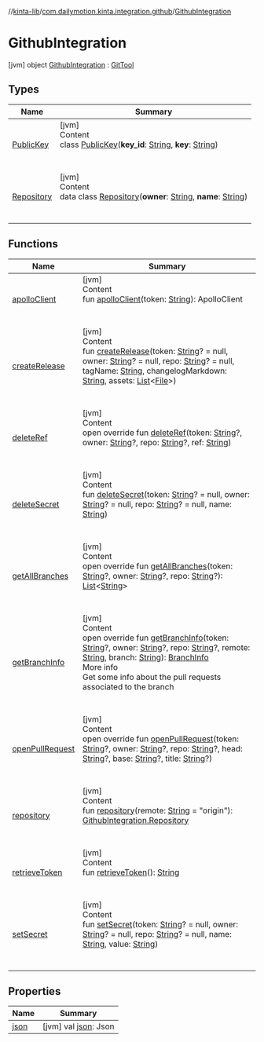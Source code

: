 //[kinta-lib](../../../index.md)/[com.dailymotion.kinta.integration.github](../index.md)/[GithubIntegration](index.md)



# GithubIntegration  
 [jvm] object [GithubIntegration](index.md) : [GitTool](../../com.dailymotion.kinta/-git-tool/index.md)   


## Types  
  
|  Name |  Summary | 
|---|---|
| <a name="com.dailymotion.kinta.integration.github/GithubIntegration.PublicKey///PointingToDeclaration/"></a>[PublicKey](-public-key/index.md)| <a name="com.dailymotion.kinta.integration.github/GithubIntegration.PublicKey///PointingToDeclaration/"></a>[jvm]  <br>Content  <br>class [PublicKey](-public-key/index.md)(**key_id**: [String](https://kotlinlang.org/api/latest/jvm/stdlib/kotlin/-string/index.html), **key**: [String](https://kotlinlang.org/api/latest/jvm/stdlib/kotlin/-string/index.html))  <br><br><br>|
| <a name="com.dailymotion.kinta.integration.github/GithubIntegration.Repository///PointingToDeclaration/"></a>[Repository](-repository/index.md)| <a name="com.dailymotion.kinta.integration.github/GithubIntegration.Repository///PointingToDeclaration/"></a>[jvm]  <br>Content  <br>data class [Repository](-repository/index.md)(**owner**: [String](https://kotlinlang.org/api/latest/jvm/stdlib/kotlin/-string/index.html), **name**: [String](https://kotlinlang.org/api/latest/jvm/stdlib/kotlin/-string/index.html))  <br><br><br>|


## Functions  
  
|  Name |  Summary | 
|---|---|
| <a name="com.dailymotion.kinta.integration.github/GithubIntegration/apolloClient/#kotlin.String/PointingToDeclaration/"></a>[apolloClient](apollo-client.md)| <a name="com.dailymotion.kinta.integration.github/GithubIntegration/apolloClient/#kotlin.String/PointingToDeclaration/"></a>[jvm]  <br>Content  <br>fun [apolloClient](apollo-client.md)(token: [String](https://kotlinlang.org/api/latest/jvm/stdlib/kotlin/-string/index.html)): ApolloClient  <br><br><br>|
| <a name="com.dailymotion.kinta.integration.github/GithubIntegration/createRelease/#kotlin.String?#kotlin.String?#kotlin.String?#kotlin.String#kotlin.String#kotlin.collections.List[java.io.File]/PointingToDeclaration/"></a>[createRelease](create-release.md)| <a name="com.dailymotion.kinta.integration.github/GithubIntegration/createRelease/#kotlin.String?#kotlin.String?#kotlin.String?#kotlin.String#kotlin.String#kotlin.collections.List[java.io.File]/PointingToDeclaration/"></a>[jvm]  <br>Content  <br>fun [createRelease](create-release.md)(token: [String](https://kotlinlang.org/api/latest/jvm/stdlib/kotlin/-string/index.html)? = null, owner: [String](https://kotlinlang.org/api/latest/jvm/stdlib/kotlin/-string/index.html)? = null, repo: [String](https://kotlinlang.org/api/latest/jvm/stdlib/kotlin/-string/index.html)? = null, tagName: [String](https://kotlinlang.org/api/latest/jvm/stdlib/kotlin/-string/index.html), changelogMarkdown: [String](https://kotlinlang.org/api/latest/jvm/stdlib/kotlin/-string/index.html), assets: [List](https://kotlinlang.org/api/latest/jvm/stdlib/kotlin.collections/-list/index.html)<[File](https://docs.oracle.com/javase/8/docs/api/java/io/File.html)>)  <br><br><br>|
| <a name="com.dailymotion.kinta.integration.github/GithubIntegration/deleteRef/#kotlin.String?#kotlin.String?#kotlin.String?#kotlin.String/PointingToDeclaration/"></a>[deleteRef](delete-ref.md)| <a name="com.dailymotion.kinta.integration.github/GithubIntegration/deleteRef/#kotlin.String?#kotlin.String?#kotlin.String?#kotlin.String/PointingToDeclaration/"></a>[jvm]  <br>Content  <br>open override fun [deleteRef](delete-ref.md)(token: [String](https://kotlinlang.org/api/latest/jvm/stdlib/kotlin/-string/index.html)?, owner: [String](https://kotlinlang.org/api/latest/jvm/stdlib/kotlin/-string/index.html)?, repo: [String](https://kotlinlang.org/api/latest/jvm/stdlib/kotlin/-string/index.html)?, ref: [String](https://kotlinlang.org/api/latest/jvm/stdlib/kotlin/-string/index.html))  <br><br><br>|
| <a name="com.dailymotion.kinta.integration.github/GithubIntegration/deleteSecret/#kotlin.String?#kotlin.String?#kotlin.String?#kotlin.String/PointingToDeclaration/"></a>[deleteSecret](delete-secret.md)| <a name="com.dailymotion.kinta.integration.github/GithubIntegration/deleteSecret/#kotlin.String?#kotlin.String?#kotlin.String?#kotlin.String/PointingToDeclaration/"></a>[jvm]  <br>Content  <br>fun [deleteSecret](delete-secret.md)(token: [String](https://kotlinlang.org/api/latest/jvm/stdlib/kotlin/-string/index.html)? = null, owner: [String](https://kotlinlang.org/api/latest/jvm/stdlib/kotlin/-string/index.html)? = null, repo: [String](https://kotlinlang.org/api/latest/jvm/stdlib/kotlin/-string/index.html)? = null, name: [String](https://kotlinlang.org/api/latest/jvm/stdlib/kotlin/-string/index.html))  <br><br><br>|
| <a name="com.dailymotion.kinta.integration.github/GithubIntegration/getAllBranches/#kotlin.String?#kotlin.String?#kotlin.String?/PointingToDeclaration/"></a>[getAllBranches](get-all-branches.md)| <a name="com.dailymotion.kinta.integration.github/GithubIntegration/getAllBranches/#kotlin.String?#kotlin.String?#kotlin.String?/PointingToDeclaration/"></a>[jvm]  <br>Content  <br>open override fun [getAllBranches](get-all-branches.md)(token: [String](https://kotlinlang.org/api/latest/jvm/stdlib/kotlin/-string/index.html)?, owner: [String](https://kotlinlang.org/api/latest/jvm/stdlib/kotlin/-string/index.html)?, repo: [String](https://kotlinlang.org/api/latest/jvm/stdlib/kotlin/-string/index.html)?): [List](https://kotlinlang.org/api/latest/jvm/stdlib/kotlin.collections/-list/index.html)<[String](https://kotlinlang.org/api/latest/jvm/stdlib/kotlin/-string/index.html)>  <br><br><br>|
| <a name="com.dailymotion.kinta.integration.github/GithubIntegration/getBranchInfo/#kotlin.String?#kotlin.String?#kotlin.String?#kotlin.String#kotlin.String/PointingToDeclaration/"></a>[getBranchInfo](get-branch-info.md)| <a name="com.dailymotion.kinta.integration.github/GithubIntegration/getBranchInfo/#kotlin.String?#kotlin.String?#kotlin.String?#kotlin.String#kotlin.String/PointingToDeclaration/"></a>[jvm]  <br>Content  <br>open override fun [getBranchInfo](get-branch-info.md)(token: [String](https://kotlinlang.org/api/latest/jvm/stdlib/kotlin/-string/index.html)?, owner: [String](https://kotlinlang.org/api/latest/jvm/stdlib/kotlin/-string/index.html)?, repo: [String](https://kotlinlang.org/api/latest/jvm/stdlib/kotlin/-string/index.html)?, remote: [String](https://kotlinlang.org/api/latest/jvm/stdlib/kotlin/-string/index.html), branch: [String](https://kotlinlang.org/api/latest/jvm/stdlib/kotlin/-string/index.html)): [BranchInfo](../../com.dailymotion.kinta.integration.git.model/-branch-info/index.md)  <br>More info  <br>Get some info about the pull requests associated to the branch  <br><br><br>|
| <a name="com.dailymotion.kinta.integration.github/GithubIntegration/openPullRequest/#kotlin.String?#kotlin.String?#kotlin.String?#kotlin.String?#kotlin.String?#kotlin.String?/PointingToDeclaration/"></a>[openPullRequest](open-pull-request.md)| <a name="com.dailymotion.kinta.integration.github/GithubIntegration/openPullRequest/#kotlin.String?#kotlin.String?#kotlin.String?#kotlin.String?#kotlin.String?#kotlin.String?/PointingToDeclaration/"></a>[jvm]  <br>Content  <br>open override fun [openPullRequest](open-pull-request.md)(token: [String](https://kotlinlang.org/api/latest/jvm/stdlib/kotlin/-string/index.html)?, owner: [String](https://kotlinlang.org/api/latest/jvm/stdlib/kotlin/-string/index.html)?, repo: [String](https://kotlinlang.org/api/latest/jvm/stdlib/kotlin/-string/index.html)?, head: [String](https://kotlinlang.org/api/latest/jvm/stdlib/kotlin/-string/index.html)?, base: [String](https://kotlinlang.org/api/latest/jvm/stdlib/kotlin/-string/index.html)?, title: [String](https://kotlinlang.org/api/latest/jvm/stdlib/kotlin/-string/index.html)?)  <br><br><br>|
| <a name="com.dailymotion.kinta.integration.github/GithubIntegration/repository/#kotlin.String/PointingToDeclaration/"></a>[repository](repository.md)| <a name="com.dailymotion.kinta.integration.github/GithubIntegration/repository/#kotlin.String/PointingToDeclaration/"></a>[jvm]  <br>Content  <br>fun [repository](repository.md)(remote: [String](https://kotlinlang.org/api/latest/jvm/stdlib/kotlin/-string/index.html) = "origin"): [GithubIntegration.Repository](-repository/index.md)  <br><br><br>|
| <a name="com.dailymotion.kinta.integration.github/GithubIntegration/retrieveToken/#/PointingToDeclaration/"></a>[retrieveToken](retrieve-token.md)| <a name="com.dailymotion.kinta.integration.github/GithubIntegration/retrieveToken/#/PointingToDeclaration/"></a>[jvm]  <br>Content  <br>fun [retrieveToken](retrieve-token.md)(): [String](https://kotlinlang.org/api/latest/jvm/stdlib/kotlin/-string/index.html)  <br><br><br>|
| <a name="com.dailymotion.kinta.integration.github/GithubIntegration/setSecret/#kotlin.String?#kotlin.String?#kotlin.String?#kotlin.String#kotlin.String/PointingToDeclaration/"></a>[setSecret](set-secret.md)| <a name="com.dailymotion.kinta.integration.github/GithubIntegration/setSecret/#kotlin.String?#kotlin.String?#kotlin.String?#kotlin.String#kotlin.String/PointingToDeclaration/"></a>[jvm]  <br>Content  <br>fun [setSecret](set-secret.md)(token: [String](https://kotlinlang.org/api/latest/jvm/stdlib/kotlin/-string/index.html)? = null, owner: [String](https://kotlinlang.org/api/latest/jvm/stdlib/kotlin/-string/index.html)? = null, repo: [String](https://kotlinlang.org/api/latest/jvm/stdlib/kotlin/-string/index.html)? = null, name: [String](https://kotlinlang.org/api/latest/jvm/stdlib/kotlin/-string/index.html), value: [String](https://kotlinlang.org/api/latest/jvm/stdlib/kotlin/-string/index.html))  <br><br><br>|


## Properties  
  
|  Name |  Summary | 
|---|---|
| <a name="com.dailymotion.kinta.integration.github/GithubIntegration/json/#/PointingToDeclaration/"></a>[json](json.md)| <a name="com.dailymotion.kinta.integration.github/GithubIntegration/json/#/PointingToDeclaration/"></a> [jvm] val [json](json.md): Json   <br>|


